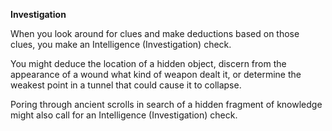 __**Investigation**__

When you look around for clues and make deductions based on those clues, you make an Intelligence (Investigation) check. 

You might deduce the location of a hidden object, discern from the appearance of a wound what kind of weapon dealt it, or determine the weakest point in a tunnel that could cause it to collapse.

Poring through ancient scrolls in search of a hidden fragment of knowledge might also call for an Intelligence (Investigation) check.